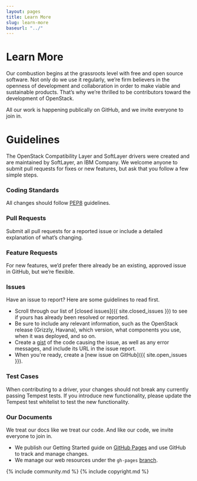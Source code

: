 ```yaml
---
layout: pages
title: Learn More
slug: learn-more
baseurl: "../"
---
```


# Learn More

Our combustion begins at the grassroots level with free and open source software. Not only do we use it regularly, we’re firm believers in the openness of development and collaboration in order to make viable and sustainable products. That’s why we’re thrilled to be contributors toward the development of OpenStack.

All our work is happening publically on GitHub, and we invite everyone to join in.

# Guidelines

The OpenStack Compatibility Layer and SoftLayer drivers were created and are maintained by SoftLayer, an IBM Company. We welcome anyone to submit pull requests for fixes or new features, but ask that you follow a few simple steps.

### Coding Standards

All changes should follow [PEP8](http://www.python.org/dev/peps/pep-0008) guidelines.

### Pull Requests

Submit all pull requests for a reported issue or include a detailed explanation of what’s changing. 

### Feature Requests

For new features, we’d prefer there already be an existing, approved issue in GitHub, but we’re flexible.

### Issues

Have an issue to report? Here are some guidelines to read first.

* Scroll through our list of [closed issues]({{ site.closed_issues }}) to see if yours has already been resolved or reported.
* Be sure to include any relevant information, such as the OpenStack release (Grizzly, Havana), which version, what components you use, when it was deployed, and so on.
* Create a [gist](https://gist.github.com) of the code causing the issue, as well as any error messages, and include its URL in the issue report.
* When you're ready, create a [new issue on GitHub]({{ site.open_issues }}).

### Test Cases

When contributing to a driver, your changes should not break any currently passing Tempest tests. If you introduce new functionality, please update the Tempest test whitelist to test the new functionality.

### Our Documents

We treat our docs like we treat our code. And like our code, we invite everyone to join in.

* We publish our Getting Started guide on [GitHub Pages](http://pages.github.com) and use GitHub to track and manage changes.
* We manage our web resources under the `gh-pages` [branch](https://github.com/softlayer/jumpgate/tree/gh-pages).

{% include community.md %}
{% include copyright.md %}